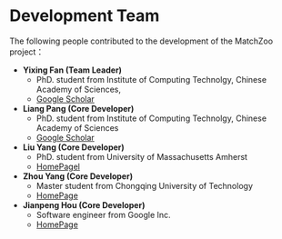 Development Team
=====
The following people contributed to the development of the MatchZoo project：

- **Yixing Fan (Team Leader)**
    - PhD. student from Institute of Computing Technolgy, Chinese Academy of Sciences,
    - [Google Scholar](https://scholar.google.com/citations?user=w5kGcUsAAAAJ&hl=en)
- **Liang Pang (Core Developer)** 
    - PhD. student from Institute of Computing Technolgy, Chinese Academy of Sciences
    - [Google Scholar](https://scholar.google.com/citations?user=1dgQHBkAAAAJ&hl=zh-CN)
- **Liu Yang (Core Developer)** 
    - PhD. student from  University of Massachusetts Amherst
    - [HomePagel](https://sites.google.com/site/lyangwww/)
- **Zhou Yang (Core Developer)** 
    - Master student from Chongqing University of Technology
    - [HomePage]()
- **Jianpeng Hou (Core Developer)** 
    - Software engineer from Google Inc. 
    - [HomePage]()
